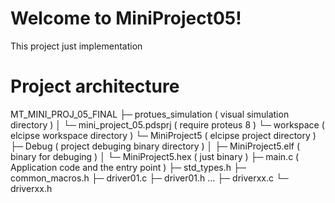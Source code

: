 # Welcome to MiniProject05!
This project just implementation 

# Project architecture
MT_MINI_PROJ_05_FINAL
	├─ protues_simulation					( visual simulation directory			)
	│   └─ mini_project_05.pdsprj				( require proteus 8          			)
	└─ workspace 						( elcipse workspace directory			)
		└─ MiniProject5 				( elcipse project directory  			)
			├─ Debug				( project debuging binary directory		)
			│  ├─ MiniProject5.elf 			( binary for debuging        			)
			│  └─ MiniProject5.hex 			( just binary                			)
			├─ main.c 				( Application code and the entry point		)
			├─ std_types.h
			├─ common_macros.h
			├─ driver01.c
			├─ driver01.h
			...
			├─ driverxx.c
			└─ driverxx.h


